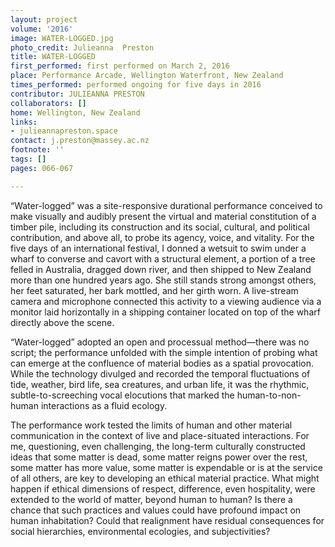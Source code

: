 ```yaml
---
layout: project
volume: '2016'
image: WATER-LOGGED.jpg
photo_credit: Julieanna  Preston
title: WATER-LOGGED
first_performed: first performed on March 2, 2016
place: Performance Arcade, Wellington Waterfront, New Zealand
times_performed: performed ongoing for five days in 2016
contributor: JULIEANNA PRESTON
collaborators: []
home: Wellington, New Zealand
links:
- julieannapreston.space
contact: j.preston@massey.ac.nz
footnote: ''
tags: []
pages: 066-067

---
```


“Water-logged” was a site-responsive durational performance conceived to make visually and audibly present the virtual and material constitution of a timber pile, including its construction and its social, cultural, and political contribution, and above all, to probe its agency, voice, and vitality. For the five days of an international festival, I donned a wetsuit to swim under a wharf to converse and cavort with a structural element, a portion of a tree felled in Australia, dragged down river, and then shipped to New Zealand more than one hundred years ago. She still stands strong amongst others, her feet saturated, her bark mottled, and her girth worn. A live-stream camera and microphone connected this activity to a viewing audience via a monitor laid horizontally in a shipping container located on top of the wharf directly above the scene.

“Water-logged” adopted an open and processual method—there was no script; the performance unfolded with the simple intention of probing what can emerge at the confluence of material bodies as a spatial provocation. While the technology divulged and recorded the temporal fluctuations of tide, weather, bird life, sea creatures, and urban life, it was the rhythmic, subtle-to-screeching vocal elocutions that marked the human-to-non-human interactions as a fluid ecology.

The performance work tested the limits of human and other material communication in the context of live and place-situated interactions. For me, questioning, even challenging, the long-term culturally constructed ideas that some matter is dead, some matter reigns power over the rest, some matter has more value, some matter is expendable or is at the service of all others, are key to developing an ethical material practice. What might happen if ethical dimensions of respect, difference, even hospitality, were extended to the world of matter, beyond human to human? Is there a chance that such practices and values could have profound impact on human inhabitation? Could that realignment have residual consequences for social hierarchies, environmental ecologies, and subjectivities?
